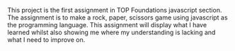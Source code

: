 This project is the first assignment in TOP Foundations javascript section. The assignment is to make a rock, paper, scissors game using javascript as the programming language. This assignment will display what I have learned whilst also showing me where my understanding is lacking and what I need to improve on. 
